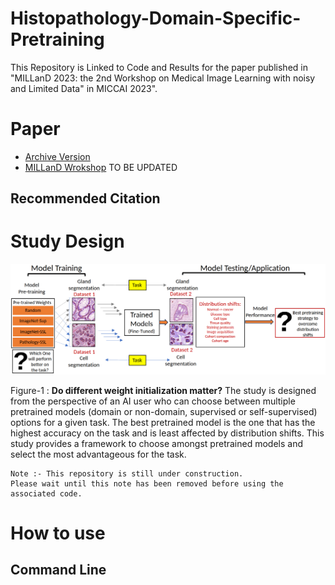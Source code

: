 # Histopathology-Domain-Specific-Pretraining
This Repository is Linked to Code and Results for the paper published in "MILLanD 2023: the 2nd Workshop on Medical Image Learning with noisy and Limited Data" in MICCAI 2023".

# Paper

- [Archive Version](https://arxiv.org/pdf/2307.03275.pdf)
- [MILLanD Wrokshop](https://arxiv.org/pdf/2307.03275.pdf) TO BE UPDATED

## Recommended Citation

# Study Design
<img src='images/Figure-flow-diagram.png'>

Figure-1 : **Do different weight initialization matter?** The study is designed from the perspective of an AI user who can choose between multiple pretrained models (domain or non-domain, supervised or self-supervised) options for a given task. The best pretrained model is the one that has the highest accuracy on the task and is least affected by distribution shifts. This study provides a framework to choose amongst pretrained models and select the most advantageous for the task.

```
Note :- This repository is still under construction. 
Please wait until this note has been removed before using the associated code.

```

# How to use 

## Command Line


